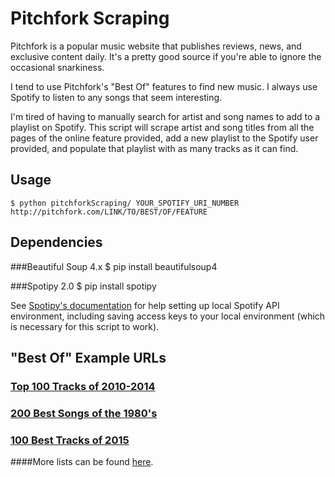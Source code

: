 Pitchfork Scraping
==================
Pitchfork is a popular music website that publishes reviews, news, and exclusive content daily. It's a pretty good source if you're able to ignore the occasional snarkiness. 

I tend to use Pitchfork's "Best Of" features to find new music. I always use Spotify to listen to any songs that seem interesting.

I'm tired of having to manually search for artist and song names to add to a playlist on Spotify. This script will scrape artist and song titles from all the pages of the online feature provided, add a new playlist to the Spotify user provided, and populate that playlist with as many tracks as it can find.

Usage
-----
    $ python pitchforkScraping/ YOUR_SPOTIFY_URI_NUMBER http://pitchfork.com/LINK/TO/BEST/OF/FEATURE

Dependencies
------------------
###Beautiful Soup 4.x
    $ pip install beautifulsoup4

###Spotipy 2.0
    $ pip install spotipy

See [Spotipy's documentation](http://spotipy.readthedocs.org/en/latest/) for help setting up local Spotify API environment, including saving access keys to your local environment (which is necessary for this script to work).


"Best Of" Example URLs
----------------------------
### [Top 100 Tracks of 2010-2014](http://pitchfork.com/features/lists-and-guides/9466-the-top-200-tracks-of-2010-2014/)

### [200 Best Songs of the 1980's](http://pitchfork.com/features/lists-and-guides/9700-the-200-best-songs-of-the-1980s/)

### [100 Best Tracks of 2015](http://pitchfork.com/features/lists-and-guides/9765-the-100-best-tracks-of-2015/)

####More lists can be found [here](http://pitchfork.com/features/lists-and-guides/).
